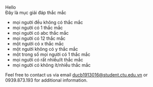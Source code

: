 Hello 
<br>
Đây là mục giải đáp thắc mắc<br>
- mọi người đều không có thắc mắc<br>
- mọi người có 1 thắc mắc<br>
- mọi người có abc thắc mắc<br>
- mọi người có 12 thắc mắc<br>
- một người có x thắc mắc<br>
- một người không có y thắc mắc<br>
- một trong số mọi người có 1 thắc mắc<br>
- mọi người có rất nhiều/ít thắc mắc<br>
- mọi người có không ít/nhiều thắc mắc<br>

Feel free to contact us via email ducb1913016@student.ctu.edu.vn or 0939.873.193 for additional information.

